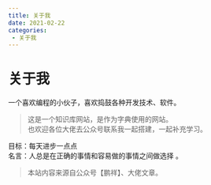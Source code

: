 ```yaml
---
title: 关于我
date: 2021-02-22
categories:
 - 关于我
---
```

# 关于我
一个喜欢编程的小伙子，喜欢捣鼓各种开发技术、软件。

> 这是一个知识库网站，是作为字典使用的网站。  
> 也欢迎各位大佬去公众号联系我一起搭建，一起补充学习。

目标：每天进步一点点  
名言：人总是在正确的事情和容易做的事情之间做选择 。


> 本站内容来源自公众号【鹏祥】、大佬文章。